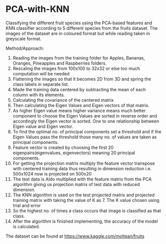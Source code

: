 # PCA-with-KNN

Classifying the different fruit species using the PCA-based features and KNN classifier according to 5 different species from the fruits dataset. The images of the dataset are in coloured format but while reading taken in greyscale format.


Method/Approach:

1. Reading the images from the training folder for Apples, Bananas, Oranges, Pineapples and Raspberries folders.
2. Rescaling the images from 100x100 to 32x32 or else too much computation will be needed
3. Flattening the images so that it becomes 2D from 3D and spring the class labels in separate list.
4. Made the training data centered by subtracting the mean of each column with its elements.
5. Calculating the covariance of the centered matrix
6. Then calculating the Eigen Values and Eigen vectors of that matrix.
7. As higher Eigen value means higher variance means much better component to choose
the Eigen Values are sorted in reverse order and accordingly the Eigen vector is sorted.
One to one relationship between Eigen value and Eigen vector.
8. To find the optimal no. of principal components set a threshold and if the Eigen Values
pass the threshold those many no. of values are taken as principal components.
9. Feature vector is created by choosing the first 20 eigenpairs(eigenvalues, eigenvectors)
meaning 20 principal components.
10. For getting the projection matrix multiply the feature vector transpose with centered
training data thus resulting in dimension reduction i.e. 500x1024 now is projected on
500x20
11. The test data is Aldo multiplied with the feature matrix from the PCA algorithm giving
us projection matrix of test data with reduced dimension.
12. The KNN algorithm is used on the test projected matrix and projected training matrix
with taking the value of K as 7. The K value chosen using trial and error
13. So the highest no. of times a class occurs that image is classified as that class.
14. After the algorithm is finished implementing, the accuracy of the model is calculated.


The dataset can be found at https://www.kaggle.com/moltean/fruits
